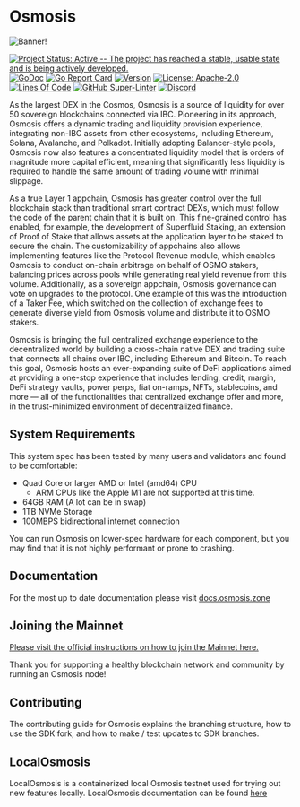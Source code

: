 # Osmosis

![Banner!](assets/banner.png)

[![Project Status: Active -- The project has reached a stable, usable
state and is being actively
developed.](https://img.shields.io/badge/repo%20status-Active-green.svg?style=flat-square)](https://www.repostatus.org/#active)
[![GoDoc](https://img.shields.io/badge/godoc-reference-blue?style=flat-square&logo=go)](https://pkg.go.dev/github.com/osmosis-labs/osmosis/v11)
[![Go Report
Card](https://goreportcard.com/badge/github.com/osmosis-labs/osmosis?style=flat-square)](https://goreportcard.com/report/github.com/osmosis-labs/osmosis/v11)
[![Version](https://img.shields.io/github/tag/osmosis-labs/osmosis.svg?style=flat-square)](https://github.com/osmosis-labs/osmosis/releases/latest)
[![License:
Apache-2.0](https://img.shields.io/github/license/osmosis-labs/osmosis.svg?style=flat-square)](https://github.com/osmosis-labs/osmosis/blob/main/LICENSE)
[![Lines Of
Code](https://img.shields.io/tokei/lines/github/osmosis-labs/osmosis?style=flat-square)](https://github.com/osmosis-labs/osmosis)
[![GitHub
Super-Linter](https://img.shields.io/github/actions/workflow/status/osmosis-labs/osmosis/lint.yml?style=flat-square&label=Lint)](https://github.com/marketplace/actions/super-linter)
[![Discord](https://badgen.net/badge/icon/discord?icon=discord&label)](https://discord.gg/osmosis)

As the largest DEX in the Cosmos, Osmosis is a source of liquidity for over 50 sovereign blockchains connected via IBC. Pioneering in its approach, Osmosis offers a dynamic trading and liquidity provision experience, integrating non-IBC assets from other ecosystems, including Ethereum, Solana, Avalanche, and Polkadot. Initially adopting Balancer-style pools, Osmosis now also features a concentrated liquidity model that is orders of magnitude more capital efficient, meaning that significantly less liquidity is required to handle the same amount of trading volume with minimal slippage.

As a true Layer 1 appchain, Osmosis has greater control over the full blockchain stack than traditional smart contract DEXs, which must follow the code of the parent chain that it is built on. This fine-grained control has enabled, for example, the development of Superfluid Staking, an extension of Proof of Stake that allows assets at the application layer to be staked to secure the chain. The customizability of appchains also allows implementing features like the Protocol Revenue module, which enables Osmosis to conduct on-chain arbitrage on behalf of OSMO stakers, balancing prices across pools while generating real yield revenue from this volume. Additionally, as a sovereign appchain, Osmosis governance can vote on upgrades to the protocol. One example of this was the introduction of a Taker Fee, which switched on the collection of exchange fees to generate diverse yield from Osmosis volume and distribute it to OSMO stakers.

Osmosis is bringing the full centralized exchange experience to the decentralized world by building a cross-chain native DEX and trading suite that connects all chains over IBC, including Ethereum and Bitcoin. To reach this goal, Osmosis hosts an ever-expanding suite of DeFi applications aimed at providing a one-stop experience that includes lending, credit, margin, DeFi strategy vaults, power perps, fiat on-ramps, NFTs, stablecoins, and more — all of the functionalities that centralized exchange offer and more, in the trust-minimized environment of decentralized finance.

## System Requirements

This system spec has been tested by many users and validators and found
to be comfortable:

- Quad Core or larger AMD or Intel (amd64) CPU
  - ARM CPUs like the Apple M1 are not supported at this time.
- 64GB RAM (A lot can be in swap)
- 1TB NVMe Storage
- 100MBPS bidirectional internet connection

You can run Osmosis on lower-spec hardware for each component, but you
may find that it is not highly performant or prone to crashing.

## Documentation

For the most up to date documentation please visit
[docs.osmosis.zone](https://docs.osmosis.zone/)

## Joining the Mainnet

[Please visit the official instructions on how to join the Mainnet
here.](https://docs.osmosis.zone/overview/validate/joining-mainnet)

Thank you for supporting a healthy blockchain network and community by
running an Osmosis node!

## Contributing

The contributing guide for Osmosis explains the branching structure, how
to use the SDK fork, and how to make / test updates to SDK branches.

## LocalOsmosis

LocalOsmosis is a containerized local Osmosis testnet used for trying out new features locally. 
LocalOsmosis documentation can be found [here](https://github.com/osmosis-labs/osmosis/tree/main/tests/localosmosis)
